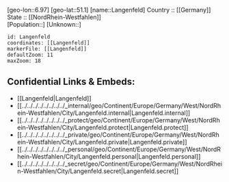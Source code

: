 ﻿---
location: [51.1,6.97] 
mapzoom: [7,12] 
mapmarker: city 
type: City
tags:
- geo/City


SpocWebEntityId: 31828
isDeleted: false
confidential: public

---
[geo-lon::6.97] 
[geo-lat::51.1] 
[name::Langenfeld] 
Country :: [[Germany]]  
State :: [[NordRhein-Westfahlen]]  
[Population::] 
[Unknown::] 


```leaflet
id: Langenfeld
coordinates: [[Langenfeld]] 
markerFile: [[Langenfeld]] 
defaultZoom: 11 
maxZoom: 18
```


## Confidential Links & Embeds: 
- [[Langenfeld|Langenfeld]]  
- [[../../../../../../../../_internal/geo/Continent/Europe/Germany/West/NordRhein-Westfahlen/City/Langenfeld.internal|Langenfeld.internal]] 
- [[../../../../../../../../_protect/geo/Continent/Europe/Germany/West/NordRhein-Westfahlen/City/Langenfeld.protect|Langenfeld.protect]] 
- [[../../../../../../../../_private/geo/Continent/Europe/Germany/West/NordRhein-Westfahlen/City/Langenfeld.private|Langenfeld.private]] 
- [[../../../../../../../../_personal/geo/Continent/Europe/Germany/West/NordRhein-Westfahlen/City/Langenfeld.personal|Langenfeld.personal]] 
- [[../../../../../../../../_secret/geo/Continent/Europe/Germany/West/NordRhein-Westfahlen/City/Langenfeld.secret|Langenfeld.secret]] 
